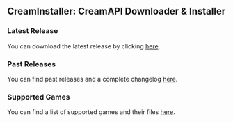 ## CreamInstaller: CreamAPI Downloader & Installer
### Latest Release
You can download the latest release by clicking [here](https://github.com/pointfeev/CreamInstaller/releases/latest/download/CreamInstaller.zip).

### Past Releases
You can find past releases and a complete changelog [here](https://github.com/pointfeev/CreamInstaller/releases).

### Supported Games
You can find a list of supported games and their files [here](https://mega.nz/folder/45YBwIxZ#fsZNZZu9twY2PVLgrB86fA).
